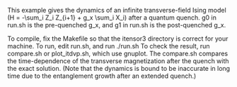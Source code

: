 This example gives the dynamics of an infinite transverse-field Ising model (H = -\sum_i Z_i Z_{i+1} + g_x \sum_i X_i) after a quantum quench.
g0 in run.sh is the pre-quenched g_x, and g1 in run.sh is the post-quenched g_x. 

To compile, fix the Makefile so that the itensor3 directory is correct for your machine. 
To run, edit run.sh, and run ./run.sh
To check the result, run compare.sh or plot_itdvp.sh, which use gnuplot. 
The compare.sh compares the time-dependence of the transverse magnetization after the quench with the exact solution. 
(Note that the dynamics is bound to be inaccurate in long time due to the entanglement growth after an extended quench.)

